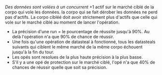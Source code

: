 *Des données sont volées à un concurrent*
+1 actif sur le marché ciblé de la corpo qui vole les données.
la corpo qui se fait dérober les données ne perd pas d'actifs.
La corpo cibléé doit avoir strictement plus d'actifs que celle qui vole sur le marché ciblé au moment de lancer l'opération.

* La précision d'une run = le pourcentage de réussite jusqu'à 90%. Au delà l'opération n'a que 90% de chance de réussir.
* Une fois qu'une opération de datasteal à fonctionné, tous les datasteals suivants qui ciblent le même marché de la même corpo échouent jusqu'à la fin du tour.
* Les opés sont resolues de la plus haute précision à la plus basse.
* S'il y a une opé de protection sur le marché ciblé, l'opé n'a que 40% de chances de réussir quelle que soit sa précision.
